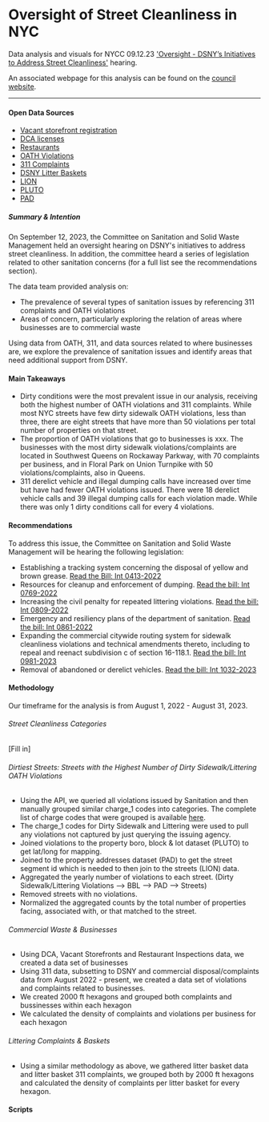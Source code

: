 # Oversight of Street Cleanliness in NYC
Data analysis and visuals for NYCC 09.12.23 ['Oversight - DSNY’s Initiatives to Address Street Cleanliness'](https://legistar.council.nyc.gov/MeetingDetail.aspx?ID=1115076&GUID=2C89CBEC-AC94-4A45-8EFB-18543811A283&Options=info|&Search=) hearing.

An associated webpage for this analysis can be found on the [council website](https://council.nyc.gov/data/clean-streets/). 

***  

#### Open Data Sources 
- [Vacant storefront registration](https://data.cityofnewyork.us/City-Government/Storefronts-Reported-Vacant-or-Not/92iy-9c3n)
- [DCA licenses](https://nycopendata.socrata.com/Business/Legally-Operating-Businesses/w7w3-xahh/data)
- [Restaurants](https://data.cityofnewyork.us/Health/DOHMH-New-York-City-Restaurant-Inspection-Results/43nn-pn8j)
- [OATH Violations](https://data.cityofnewyork.us/City-Government/OATH-Hearings-Division-Case-Status/jz4z-kudi)
- [311 Complaints](https://data.cityofnewyork.us/Social-Services/311-Service-Requests-from-2010-to-Present/erm2-nwe9)
- [DSNY Litter Baskets](https://data.cityofnewyork.us/dataset/DSNY-Litter-Basket-Inventory/8znf-7b2c)
- [LION](https://data.cityofnewyork.us/City-Government/LION/2v4z-66xt)
- [PLUTO](https://data.cityofnewyork.us/City-Government/Primary-Land-Use-Tax-Lot-Output-PLUTO-/64uk-42ks)
- [PAD](https://data.cityofnewyork.us/City-Government/Property-Address-Directory/bc8t-ecyu)


##### Summary & Intention
On September 12, 2023, the Committee on Sanitation and Solid Waste Management held an oversight hearing on DSNY's initiatives to address street cleanliness. In addition, the committee heard a series of legislation related to other sanitation concerns (for a full list see the recommendations section).

The data team provided analysis on: 
- The prevalence of several types of sanitation issues by referencing 311 complaints and OATH violations
- Areas of concern, particularly exploring the relation of areas where businesses are to commercial waste

Using data from OATH, 311, and data sources related to where businesses are, we explore the prevalence of sanitation issues and identify areas that need additional support from DSNY. 

#### Main Takeaways
- Dirty conditions were the most prevalent issue in our analysis, receiving both the highest number of OATH violations and 311 complaints. While most NYC streets have few dirty sidewalk OATH violations, less than three, there are eight streets that have more than 50 violations per total number of properties on that street.
- The proportion of OATH violations that go to businesses is xxx. The businesses with the most dirty sidewalk violations/complaints are located in Southwest Queens on Rockaway Parkway, with 70 complaints per business, and in Floral Park on Union Turnpike with 50 violations/complaints, also in Queens.
- 311 derelict vehicle and illegal dumping calls have increased over time but have had fewer OATH violations issued. There were 18 derelict vehicle calls and 39 illegal dumping calls for each violation made. While there was only 1 dirty conditions call for every 4 violations.


#### Recommendations
To address this issue, the Committee on Sanitation and Solid Waste Management will be hearing the following legislation:
- Establishing a tracking system concerning the disposal of yellow and brown grease. [Read the Bill: Int 0413-2022](https://nyc.legistar.com/LegislationDetail.aspx?ID=5656541&GUID=E8BCC947-F3D2-4531-B70F-3AFA5F5AAC0F&G=2FD004F1-D85B-4588-A648-0A736C77D6E3&Options=&Search=)
- Resources for cleanup and enforcement of dumping. [Read the bill: Int 0769-2022](https://nyc.legistar.com/LegislationDetail.aspx?ID=5871072&GUID=B4BF735F-D099-4EB9-9BC8-7AC25A892E10&G=2FD004F1-D85B-4588-A648-0A736C77D6E3&Options=&Search=)
- Increasing the civil penalty for repeated littering violations. [Read the bill: Int 0809-2022](https://nyc.legistar.com/LegislationDetail.aspx?ID=5898982&GUID=30CA2CAA-418D-4785-8BEC-D6BE2A681D51&G=2FD004F1-D85B-4588-A648-0A736C77D6E3&Options=&Search=)
- Emergency and resiliency plans of the department of sanitation. [Read the bill: Int 0861-2022](https://nyc.legistar.com/LegislationDetail.aspx?ID=5971622&GUID=DE19832C-5B9E-423A-9FF6-F8C884928D6F&G=2FD004F1-D85B-4588-A648-0A736C77D6E3&Options=&Search=)
- Expanding the commercial citywide routing system for sidewalk cleanliness violations and technical amendments thereto, including to repeal and reenact subdivision c of section 16-118.1. [Read the bill: Int 0981-2023](https://nyc.legistar.com/LegislationDetail.aspx?ID=6165363&GUID=7DF17D92-232A-4E2D-8D8A-E5E9A0643B3E&G=2FD004F1-D85B-4588-A648-0A736C77D6E3&Options=&Search=)
- Removal of abandoned or derelict vehicles. [Read the bill: Int 1032-2023](https://nyc.legistar.com/LegislationDetail.aspx?ID=6202973&GUID=F6F6C2DF-857C-4815-9605-42A165DF4BFD&G=2FD004F1-D85B-4588-A648-0A736C77D6E3&Options=&Search=)

#### Methodology 
Our timeframe for the analysis is from August 1, 2022 - August 31, 2023.

###### Street Cleanliness Categories
[Fill in]

###### Dirtiest Streets: Streets with the Highest Number of Dirty Sidewalk/Littering OATH Violations
- Using the API, we queried all violations issued by Sanitation and then manually grouped similar charge_1 codes into categories. The complete list of charge codes that were grouped is available [here](https://github.com/NewYorkCityCouncil/street_cleanliness_sept23/blob/main/data/output/oath_codes/oath_charges_grouped.csv).
- The charge_1 codes for Dirty Sidewalk and Littering were used to pull any violations not captured by just querying the issuing agency.
- Joined violations to the property boro, block & lot dataset (PLUTO) to get lat/long for mapping.
- Joined to the property addresses dataset (PAD) to get the street segment id which is needed to then join to the streets (LION) data.
- Aggregated the yearly number of violations to each street. (Dirty Sidewalk/Littering Violations --> BBL --> PAD --> Streets)
- Removed streets with no violations.
- Normalized the aggregated counts by the total number of properties facing, associated with, or that matched to the street.
  
###### Commercial Waste & Businesses
- Using DCA, Vacant Storefronts and Restaurant Inspections data, we created a data set of businesses
- Using 311 data, subsetting to DSNY and commercial disposal/complaints data from August 2022 - present, we created a data set of violations and complaints related to businesses.
- We created 2000 ft hexagons and grouped both complaints and bussinesses within each hexagon
- We calculated the density of complaints and violations per business for each hexagon

###### Littering Complaints & Baskets
- Using a similar methodology as above, we gathered litter basket data and  litter basket 311 complaints, we grouped both by 2000 ft hexagons and calculated the density of complaints per litter basket for every hexagon.

#### Scripts
